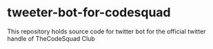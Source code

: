 # tweeter-bot-for-codesquad
This repository holds source code for twitter bot for the official twitter handle of TheCodeSquad Club

